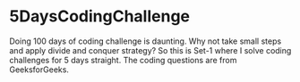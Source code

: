 # 5DaysCodingChallenge

Doing 100 days of coding challenge is daunting. Why not take small steps and apply divide and conquer strategy? So this is Set-1 where I solve coding challenges for 5 days straight. The coding questions are from GeeksforGeeks.
